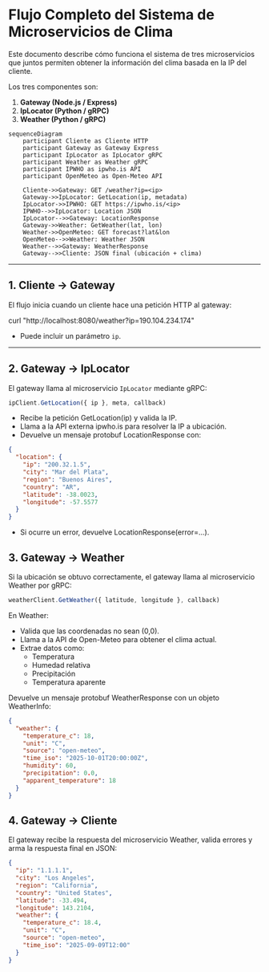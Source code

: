 # Flujo Completo del Sistema de Microservicios de Clima

Este documento describe cómo funciona el sistema de tres microservicios que juntos permiten obtener la información del clima basada en la IP del cliente.

Los tres componentes son:

1. **Gateway (Node.js / Express)**  
2. **IpLocator (Python / gRPC)**  
3. **Weather (Python / gRPC)**

```mermaid
sequenceDiagram
    participant Cliente as Cliente HTTP
    participant Gateway as Gateway Express
    participant IpLocator as IpLocator gRPC
    participant Weather as Weather gRPC
    participant IPWHO as ipwho.is API
    participant OpenMeteo as Open-Meteo API

    Cliente->>Gateway: GET /weather?ip=<ip>
    Gateway->>IpLocator: GetLocation(ip, metadata)
    IpLocator->>IPWHO: GET https://ipwho.is/<ip>
    IPWHO-->>IpLocator: Location JSON
    IpLocator-->>Gateway: LocationResponse
    Gateway->>Weather: GetWeather(lat, lon)
    Weather->>OpenMeteo: GET forecast?lat&lon
    OpenMeteo-->>Weather: Weather JSON
    Weather-->>Gateway: WeatherResponse
    Gateway-->>Cliente: JSON final (ubicación + clima)
```

---

## 1. Cliente → Gateway

El flujo inicia cuando un cliente hace una petición HTTP al gateway:

curl "http://localhost:8080/weather?ip=190.104.234.174"

- Puede incluir un parámetro `ip`.

---

## 2. Gateway → IpLocator

El gateway llama al microservicio `IpLocator` mediante gRPC:

```javascript
ipClient.GetLocation({ ip }, meta, callback)
```

- Recibe la petición GetLocation(ip) y valida la IP.
- Llama a la API externa ipwho.is para resolver la IP a ubicación.
- Devuelve un mensaje protobuf LocationResponse con:

```json
{
  "location": {
    "ip": "200.32.1.5",
    "city": "Mar del Plata",
    "region": "Buenos Aires",
    "country": "AR",
    "latitude": -38.0023,
    "longitude": -57.5577
  }
}
```

- Si ocurre un error, devuelve LocationResponse(error=...).

## 3. Gateway → Weather

Si la ubicación se obtuvo correctamente, el gateway llama al microservicio Weather por gRPC:

```javascript
weatherClient.GetWeather({ latitude, longitude }, callback)
```

En Weather:
- Valida que las coordenadas no sean (0,0).
- Llama a la API de Open-Meteo para obtener el clima actual.
- Extrae datos como:
  - Temperatura 
  - Humedad relativa 
  - Precipitación 
  - Temperatura aparente

Devuelve un mensaje protobuf WeatherResponse con un objeto WeatherInfo:

```json
{
  "weather": {
    "temperature_c": 18,
    "unit": "C",
    "source": "open-meteo",
    "time_iso": "2025-10-01T20:00:00Z",
    "humidity": 60,
    "precipitation": 0.0,
    "apparent_temperature": 18
  }
}
```

## 4. Gateway → Cliente

El gateway recibe la respuesta del microservicio Weather, valida errores y arma la respuesta final en JSON:

```json
{
  "ip": "1.1.1.1",
  "city": "Los Angeles",
  "region": "California",
  "country": "United States",
  "latitude": -33.494,
  "longitude": 143.2104,
  "weather": {
    "temperature_c": 18.4,
    "unit": "C",
    "source": "open-meteo",
    "time_iso": "2025-09-09T12:00"
  }
}
```